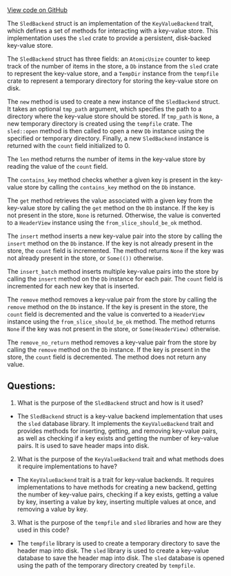 [View code on GitHub](https://github.com/nervosnetwork/ckb/sync/src/types/header_map/backend_sled.rs)

The `SledBackend` struct is an implementation of the `KeyValueBackend` trait, which defines a set of methods for interacting with a key-value store. This implementation uses the `sled` crate to provide a persistent, disk-backed key-value store.

The `SledBackend` struct has three fields: an `AtomicUsize` counter to keep track of the number of items in the store, a `Db` instance from the `sled` crate to represent the key-value store, and a `TempDir` instance from the `tempfile` crate to represent a temporary directory for storing the key-value store on disk.

The `new` method is used to create a new instance of the `SledBackend` struct. It takes an optional `tmp_path` argument, which specifies the path to a directory where the key-value store should be stored. If `tmp_path` is `None`, a new temporary directory is created using the `tempfile` crate. The `sled::open` method is then called to open a new `Db` instance using the specified or temporary directory. Finally, a new `SledBackend` instance is returned with the `count` field initialized to 0.

The `len` method returns the number of items in the key-value store by reading the value of the `count` field.

The `contains_key` method checks whether a given key is present in the key-value store by calling the `contains_key` method on the `Db` instance.

The `get` method retrieves the value associated with a given key from the key-value store by calling the `get` method on the `Db` instance. If the key is not present in the store, `None` is returned. Otherwise, the value is converted to a `HeaderView` instance using the `from_slice_should_be_ok` method.

The `insert` method inserts a new key-value pair into the store by calling the `insert` method on the `Db` instance. If the key is not already present in the store, the `count` field is incremented. The method returns `None` if the key was not already present in the store, or `Some(())` otherwise.

The `insert_batch` method inserts multiple key-value pairs into the store by calling the `insert` method on the `Db` instance for each pair. The `count` field is incremented for each new key that is inserted.

The `remove` method removes a key-value pair from the store by calling the `remove` method on the `Db` instance. If the key is present in the store, the `count` field is decremented and the value is converted to a `HeaderView` instance using the `from_slice_should_be_ok` method. The method returns `None` if the key was not present in the store, or `Some(HeaderView)` otherwise.

The `remove_no_return` method removes a key-value pair from the store by calling the `remove` method on the `Db` instance. If the key is present in the store, the `count` field is decremented. The method does not return any value.
## Questions: 
 1. What is the purpose of the `SledBackend` struct and how is it used?
- The `SledBackend` struct is a key-value backend implementation that uses the `sled` database library. It implements the `KeyValueBackend` trait and provides methods for inserting, getting, and removing key-value pairs, as well as checking if a key exists and getting the number of key-value pairs. It is used to save header maps into disk.

2. What is the purpose of the `KeyValueBackend` trait and what methods does it require implementations to have?
- The `KeyValueBackend` trait is a trait for key-value backends. It requires implementations to have methods for creating a new backend, getting the number of key-value pairs, checking if a key exists, getting a value by key, inserting a value by key, inserting multiple values at once, and removing a value by key.

3. What is the purpose of the `tempfile` and `sled` libraries and how are they used in this code?
- The `tempfile` library is used to create a temporary directory to save the header map into disk. The `sled` library is used to create a key-value database to save the header map into disk. The `sled` database is opened using the path of the temporary directory created by `tempfile`.